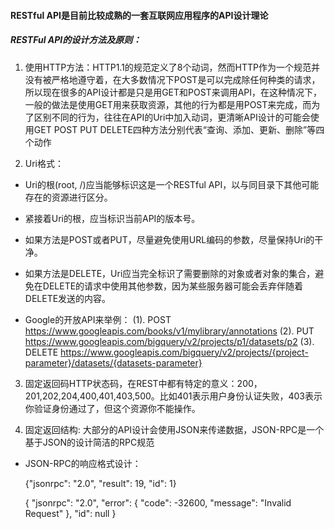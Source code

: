 #### RESTful API是目前比较成熟的一套互联网应用程序的API设计理论 
##### RESTFul API的设计方法及原则：

1. 使用HTTP方法：HTTP1.1的规范定义了8个动词，然而HTTP作为一个规范并没有被严格地遵守着，在大多数情况下POST是可以完成除任何种类的请求，所以现在很多的API设计都是只是用GET和POST来调用API，在这种情况下，一般的做法是使用GET用来获取资源，其他的行为都是用POST来完成，而为了区别不同的行为，往往在API的Uri中加入动词，更清晰API设计的可能会使用GET POST PUT DELETE四种方法分别代表“查询、添加、更新、删除”等四个动作

2. Uri格式：
* Uri的根(root, /)应当能够标识这是一个RESTful API，以与同目录下其他可能存在的资源进行区分。
* 紧接着Uri的根，应当标识当前API的版本号。
* 如果方法是POST或者PUT，尽量避免使用URL编码的参数，尽量保持Uri的干净。
* 如果方法是DELETE，Uri应当完全标识了需要删除的对象或者对象的集合，避免在DELETE的请求中使用其他参数，因为某些服务器可能会丢弃伴随着DELETE发送的内容。

* Google的开放API来举例：
(1). POST https://www.googleapis.com/books/v1/mylibrary/annotations
(2). PUT https://www.googleapis.com/bigquery/v2/projects/p1/datasets/p2
(3). DELETE https://www.googleapis.com/bigquery/v2/projects/{project-parameter}/datasets/{datasets-parameter}


3. 固定返回码HTTP状态码，在REST中都有特定的意义：200，201,202,204,400,401,403,500。比如401表示用户身份认证失败，403表示你验证身份通过了，但这个资源你不能操作。

4. 固定返回结构: 大部分的API设计会使用JSON来传递数据，JSON-RPC是一个基于JSON的设计简洁的RPC规范
* JSON-RPC的响应格式设计：

	{"jsonrpc": "2.0", "result": 19, "id": 1}

	{
	    "jsonrpc": "2.0", 
	    "error": 
	        {
	            "code": -32600, 
	            "message": "Invalid Request"
	        }, 
	    "id": null
	}
